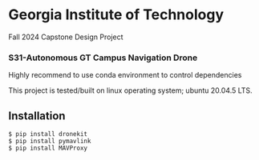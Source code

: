 # Georgia Institute of Technology 
Fall 2024 Capstone Design Project
### S31-Autonomous GT Campus Navigation Drone

Highly recommend to use conda environment to control dependencies

This project is tested/built on linux operating system; ubuntu 20.04.5 LTS.

## Installation

    $ pip install dronekit
    $ pip install pymavlink
    $ pip install MAVProxy


